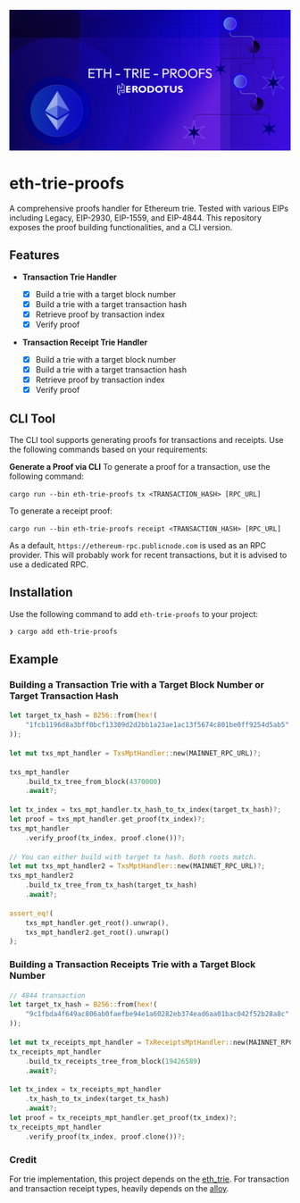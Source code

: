![](.github/readme.png)

# eth-trie-proofs

A comprehensive proofs handler for Ethereum trie. Tested with various EIPs including Legacy, EIP-2930, EIP-1559, and EIP-4844. This repository exposes the proof building functionalities, and a CLI version.

## Features

- **Transaction Trie Handler**

  - [x] Build a trie with a target block number
  - [x] Build a trie with a target transaction hash
  - [x] Retrieve proof by transaction index
  - [x] Verify proof

- **Transaction Receipt Trie Handler**
  - [x] Build a trie with a target block number
  - [x] Build a trie with a target transaction hash
  - [x] Retrieve proof by transaction index
  - [x] Verify proof

## CLI Tool

The CLI tool supports generating proofs for transactions and receipts. Use the following commands based on your requirements:

**Generate a Proof via CLI**
To generate a proof for a transaction, use the following command:

`cargo run --bin eth-trie-proofs tx <TRANSACTION_HASH> [RPC_URL]`

To generate a receipt proof:

`cargo run --bin eth-trie-proofs receipt <TRANSACTION_HASH> [RPC_URL]`

As a default, `https://ethereum-rpc.publicnode.com` is used as an RPC provider. This will probably work for recent transactions, but it is advised to use a dedicated RPC.


## Installation

Use the following command to add `eth-trie-proofs` to your project:

```bash
❯ cargo add eth-trie-proofs
```

## Example

### Building a Transaction Trie with a Target Block Number or Target Transaction Hash

```rust
let target_tx_hash = B256::from(hex!(
    "1fcb1196d8a3bff0bcf13309d2d2bb1a23ae1ac13f5674c801be0ff9254d5ab5"
));

let mut txs_mpt_handler = TxsMptHandler::new(MAINNET_RPC_URL)?;

txs_mpt_handler
    .build_tx_tree_from_block(4370000)
    .await?;

let tx_index = txs_mpt_handler.tx_hash_to_tx_index(target_tx_hash)?;
let proof = txs_mpt_handler.get_proof(tx_index)?;
txs_mpt_handler
    .verify_proof(tx_index, proof.clone())?;

// You can either build with target tx hash. Both roots match.
let mut txs_mpt_handler2 = TxsMptHandler::new(MAINNET_RPC_URL)?;
txs_mpt_handler2
    .build_tx_tree_from_tx_hash(target_tx_hash)
    .await?;

assert_eq!(
    txs_mpt_handler.get_root().unwrap(),
    txs_mpt_handler2.get_root().unwrap()
);
```

### Building a Transaction Receipts Trie with a Target Block Number

```rust
// 4844 transaction
let target_tx_hash = B256::from(hex!(
    "9c1fbda4f649ac806ab0faefbe94e1a60282eb374ead6aa01bac042f52b28a8c"
));

let mut tx_receipts_mpt_handler = TxReceiptsMptHandler::new(MAINNET_RPC_URL)?;
tx_receipts_mpt_handler
    .build_tx_receipts_tree_from_block(19426589)
    .await?;

let tx_index = tx_receipts_mpt_handler
    .tx_hash_to_tx_index(target_tx_hash)
    .await?;
let proof = tx_receipts_mpt_handler.get_proof(tx_index)?;
tx_receipts_mpt_handler
    .verify_proof(tx_index, proof.clone())?;
```

### Credit

For trie implementation, this project depends on the [eth_trie](https://crates.io/crates/eth_trie).
For transaction and transaction receipt types, heavily depends on the [alloy](https://github.com/alloy-rs/alloy).
